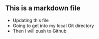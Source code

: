 ## This is a markdown file

* Updating this file
* Going to get into my local Git directory
* Then I will push to Github